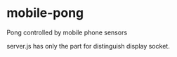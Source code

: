 mobile-pong
===========

Pong controlled by mobile phone sensors

server.js has only the part for distinguish display socket.
